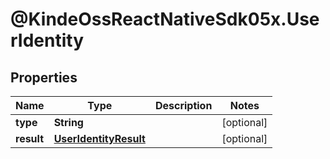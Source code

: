 # @KindeOssReactNativeSdk05x.UserIdentity

## Properties

| Name       | Type                                            | Description | Notes      |
| ---------- | ----------------------------------------------- | ----------- | ---------- |
| **type**   | **String**                                      |             | [optional] |
| **result** | [**UserIdentityResult**](UserIdentityResult.md) |             | [optional] |

